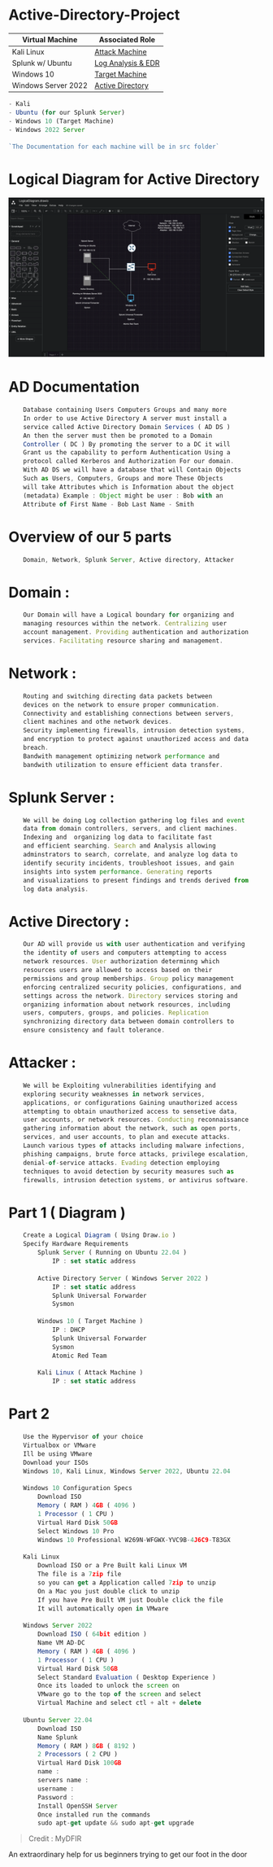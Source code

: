 # Active-Directory-Project


| Virtual Machine                                            | Associated Role                                    |
| ----------------------------------------------- | ----------------------------------------------------- |
| Kali Linux                          |         <a href="https://github.com/BenjaminBurton/Active-Directory-Project/blob/main/src/kali-linux/README.md">Attack Machine</a>| 
| Splunk w/ Ubuntu                      | <a href="https://github.com/BenjaminBurton/Active-Directory-Project/blob/main/src/splunk-ubuntu/README.md">Log Analysis & EDR</a>|
| Windows 10                                | <a href="https://github.com/BenjaminBurton/Active-Directory-Project/blob/main/src/windows10-Target/README.md"> Target Machine|
| Windows Server 2022                   | <a href="https://github.com/BenjaminBurton/Active-Directory-Project/blob/main/src/windows-server-2022/README.md">Active Directory|

```js
- Kali
- Ubuntu (for our Splunk Server)
- Windows 10 (Target Machine)
- Windows 2022 Server

`The Documentation for each machine will be in src folder`
```

# Logical Diagram for Active Directory

![screen shot](src/images/diagram.png?width=200px)


# AD Documentation 
```js
	Database containing Users Computers Groups and many more
	In order to use Active Directory A server must install a 
	service called Active Directory Domain Services ( AD DS )
	An then the server must then be promoted to a Domain 
	Controller ( DC ) By promoting the server to a DC it will 
	Grant us the capability to perform Authentication Using a 
	protocol called Kerberos and Authorization For our domain.
	With AD DS we will have a database that will Contain Objects
	Such as Users, Computers, Groups and more These Objects 
	will take Attributes which is Information about the object 
	(metadata) Example : Object might be user : Bob with an 
	Attribute of First Name - Bob Last Name - Smith
```



# Overview of our 5 parts 
```js
	Domain, Network, Splunk Server, Active directory, Attacker
```



# Domain : 
```js
	Our Domain will have a Logical boundary for organizing and 
	managing resources within the network. Centralizing user 
	account management. Providing authentication and authorization 
	services. Facilitating resource sharing and management.
```

	
# Network : 
```js
	Routing and switching directing data packets between 
	devices on the network to ensure proper communication.
	Connectivity and establishing connections between servers, 
	client machines and othe network devices.
	Security implementing firewalls, intrusion detection systems, 
	and encryption to protect against unauthorized access and data 
	breach.
	Bandwith management optimizing network performance and 
	bandwith utilization to ensure efficient data transfer.
```

	
# Splunk Server :
```js
	We will be doing Log collection gathering log files and event 
	data from domain controllers, servers, and client machines.
	Indexing and  organizing log data to facilitate fast 
	and efficient searching. Search and Analysis allowing 
	adminstrators to search, correlate, and analyze log data to 
	identify security incidents, troubleshoot issues, and gain 
	insights into system performance. Generating reports 
	and visualizations to present findings and trends derived from 
	log data analysis.
```

	
# Active Directory :
```js
	Our AD will provide us with user authentication and verifying 
	the identity of users and computers attempting to access 
	network resources. User authorization determinng which 
	resources users are allowed to access based on their 
	permissions and group memberships. Group policy management 
	enforcing centralized security policies, configurations, and 
	settings across the network. Directory services storing and 
	organizing information about network resources, including 
	users, computers, groups, and policies. Replication 
	synchronizing directory data between domain controllers to 
	ensure consistency and fault tolerance.
```

	
# Attacker :
```js
	We will be Exploiting vulnerabilities identifying and 
	exploring security weaknesses in network services, 
	applications, or configurations Gaining unauthorized access 
	attempting to obtain unauthorized access to sensetive data, 
	user accounts, or network resources. Conducting reconnaissance 
	gathering information about the network, such as open ports, 
	services, and user accounts, to plan and execute attacks.
	Launch various types of attacks including malware infections, 
	phishing campaigns, brute force attacks, privilege escalation, 
	denial-of-service attacks. Evading detection employing 
	techniques to avoid detection by security measures such as 
	firewalls, intrusion detection systems, or antivirus software.
```


# Part 1 ( Diagram )
```js
	Create a Logical Diagram ( Using Draw.io )
	Specify Hardware Requirements
		Splunk Server ( Running on Ubuntu 22.04 )
			IP : set static address

		Active Directory Server ( Windows Server 2022 )
			IP : set static address
			Splunk Universal Forwarder
			Sysmon

		Windows 10 ( Target Machine )
			IP : DHCP
			Splunk Universal Forwarder
			Sysmon
			Atomic Red Team

		Kali Linux ( Attack Machine )
			IP : set static address
```


# Part 2

```js
	Use the Hypervisor of your choice
	Virtualbox or VMware
	Ill be using VMware
	Download your ISOs
	Windows 10, Kali Linux, Windows Server 2022, Ubuntu 22.04
	
	Windows 10 Configuration Specs
		Download ISO
		Memory ( RAM ) 4GB ( 4096 )
		1 Processor ( 1 CPU )
		Virtual Hard Disk 50GB
		Select Windows 10 Pro
		Windows 10 Professional W269N-WFGWX-YVC9B-4J6C9-T83GX 
	
	Kali Linux
		Download ISO or a Pre Built kali Linux VM
		The file is a 7zip file 
		so you can get a Application called 7zip to unzip
		On a Mac you just double click to unzip
		If you have Pre Built VM just Double click the file
		It will automatically open in VMware
	
	Windows Server 2022 
		Download ISO ( 64bit edition )
		Name VM AD-DC
		Memory ( RAM ) 4GB ( 4096 )
		1 Processor ( 1 CPU )
		Virtual Hard Disk 50GB
		Select Standard Evaluation ( Desktop Experience )
		Once its loaded to unlock the screen on
		VMware go to the top of the screen and select
		Virtual Machine and select ctl + alt + delete
	
	Ubuntu Server 22.04
		Download ISO
		Name Splunk 
		Memory ( RAM ) 8GB ( 8192 )
		2 Processors ( 2 CPU )
		Virtual Hard Disk 100GB
		name : 
		servers name :
		username :
		Password :
		Install OpenSSH Server
		Once installed run the commands
		sudo apt-get update && sudo apt-get upgrade
```



> Credit : MyDFIR 


An extraordinary help for us beginners trying to get our foot in the door
